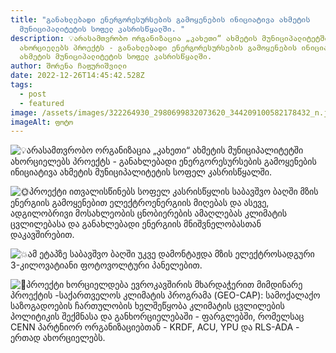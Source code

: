 ```yaml
---
title: "განახლებადი ენერგორესურსების გამოყენების ინიციატივა ახმეტის
  მუნიციპალიტეტის სოფელ კასრისწყალში. "
description: 💡არასამთვრობო ორგანიზაცია „კახეთი“ ახმეტის მუნიციპალიტეტში
  ახორციელებს პროექტს - განახლებადი ენერგორესურსების გამოყენების ინიციატივა
  ახმეტის მუნიციპალიტეტის სოფელ კასრისწყალში.
author: შორენა ჩაფურიშვილი
date: 2022-12-26T14:45:42.528Z
tags:
  - post
  - featured
image: /assets/images/322264930_2980699832073620_344209100582178432_n.jpg
imageAlt: ფოტო
---
```

<!--StartFragment-->

![💡](https://static.xx.fbcdn.net/images/emoji.php/v9/t3c/1/16/1f4a1.png)არასამთვრობო ორგანიზაცია „კახეთი“ ახმეტის მუნიციპალიტეტში ახორციელებს პროექტს - განახლებადი ენერგორესურსების გამოყენების ინიციატივა ახმეტის მუნიციპალიტეტის სოფელ კასრისწყალში.

![🌞](https://static.xx.fbcdn.net/images/emoji.php/v9/t5f/1/16/1f31e.png)პროექტი ითვალისწინებს სოფელ კასრისწყლის საბავშვო ბაღში მზის ენერგიის გამოყენებით ელექტროენერგიის მიღებას და ასევე, ადგილობრივი მოსახლეობის ცნობიერების ამაღლებას კლიმატის ცვლილებასა და განახლებადი ენერგიის მნიშვნელობასთან დაკავშირებით.

![💥](https://static.xx.fbcdn.net/images/emoji.php/v9/t40/1/16/1f4a5.png)ამ ეტაპზე საბავშვო ბაღში უკვე დამონტაჟდა მზის ელექტროსადგური 3-კილოვატიანი ფოტოვოლტური პანელებით.

![🌟](https://static.xx.fbcdn.net/images/emoji.php/v9/te0/1/16/1f31f.png)პროექტი ხორციელდება ევროკავშირის მხარდაჭერით მიმდინარე პროექტის -საქართველოს კლიმატის პროგრამა (GEO-CAP): სამოქალაქო საზოგადოების ჩართულობის ხელშეწყობა კლიმატის ცვლილების პოლიტიკის შექმნასა და განხორციელებაში - ფარგლებში, რომელსაც CENN პარტნიორ ორგანიზაციებთან - KRDF, ACU, YPU და RLS-ADA - ერთად ახორციელებს.

<!--EndFragment-->